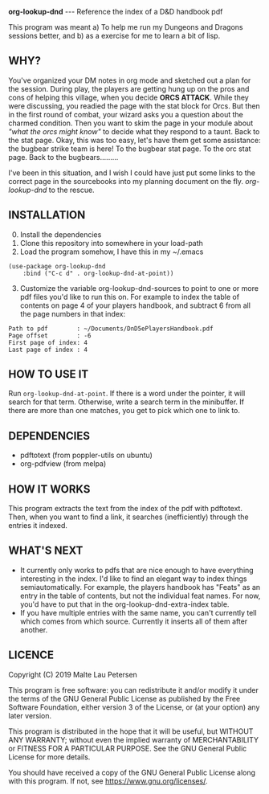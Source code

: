 **org-lookup-dnd** --- Reference the index of a D&D handbook pdf

This program was meant a) To help me run my Dungeons and Dragons sessions
better, and b) as a exercise for me to learn a bit of lisp.

## WHY?
You've organized your DM notes in org mode and sketched out a plan for the session.
During play, the players are getting hung up on the pros and cons of helping this 
village, when you decide **ORCS ATTACK**. While they were discussing, you readied 
the page with the stat block for Orcs. But then in the first round of combat, your 
wizard asks you a question about the charmed condition. Then you want to skim 
the page in your module about *"what the orcs might know"* to decide what they 
respond to a taunt. Back to the stat page. Okay, this was too easy, let's have 
them get some assistance: the bugbear strike team is here! To the bugbear stat page. 
To the orc stat page. Back to the bugbears.........

I've been in this situation, and I wish I could have just put some links to 
the correct page in the sourcebooks into my planning document on the fly. 
*org-lookup-dnd* to the rescue.

## INSTALLATION
0. Install the dependencies
1. Clone this repository into somewhere in your load-path
2. Load the program somehow, I have this in my ~/.emacs

```emacs-lisp
(use-package org-lookup-dnd
    :bind ("C-c d" . org-lookup-dnd-at-point))
```

3. Customize the variable org-lookup-dnd-sources to point to
one or more pdf files you'd like to run this on. For example
to index the table of contents on page 4 of your players handbook,
and subtract 6 from all the page numbers in that index:

```
Path to pdf        : ~/Documents/DnD5ePlayersHandbook.pdf
Page offset        : -6
First page of index: 4
Last page of index : 4
```

## HOW TO USE IT
Run `org-lookup-dnd-at-point`. If there is a word under the pointer, it will search for that term. Otherwise, write a search term in the minibuffer. If there are more than one matches, you get to pick which one to link to.

## DEPENDENCIES
- pdftotext (from poppler-utils on ubuntu)
- org-pdfview (from melpa)

## HOW IT WORKS
This program extracts the text from the index of the pdf with pdftotext. 
Then, when you want to find a link, it searches (inefficiently) through 
the entries it indexed.

## WHAT'S NEXT
- It currently only works to pdfs that are nice enough to have everything 
interesting in the index. I'd like to find an elegant way to index things 
semiautomatically. For example, the players handbook has "Feats" as an 
entry in the table of contents, but not the individual feat names. For now, 
you'd have to put that in the org-lookup-dnd-extra-index table.
- If you have multiple entries with the same name, you can't currently tell 
which comes from which source. Currently it inserts all of them after another.

## LICENCE
Copyright (C) 2019 Malte Lau Petersen

This program is free software: you can redistribute it and/or modify
it under the terms of the GNU General Public License as published by
the Free Software Foundation, either version 3 of the License, or
(at your option) any later version.

This program is distributed in the hope that it will be useful,
but WITHOUT ANY WARRANTY; without even the implied warranty of
MERCHANTABILITY or FITNESS FOR A PARTICULAR PURPOSE.  See the
GNU General Public License for more details.

You should have received a copy of the GNU General Public License
along with this program.  If not, see <https://www.gnu.org/licenses/>.
